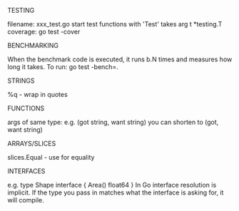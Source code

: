 TESTING

filename: xxx_test.go
start test functions with 'Test'
takes arg t *testing.T
coverage: go test -cover

BENCHMARKING

When the benchmark code is executed, it runs b.N times and measures how long it takes.
To run: go test -bench=.


STRINGS

%q - wrap in quotes


FUNCTIONS

args of same type: e.g. (got string, want string) you can shorten to (got, want string)

ARRAYS/SLICES

slices.Equal - use for equality

INTERFACES

e.g. 
type Shape interface {
	Area() float64
}
In Go interface resolution is implicit. If the type you pass in matches what the interface is asking for, it will compile.